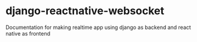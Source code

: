 # django-reactnative-websocket
Documentation for making realtime app using django as backend and react native as frontend
